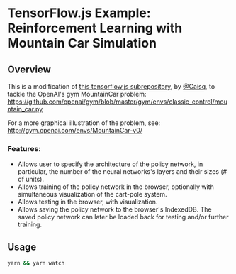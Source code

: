 # TensorFlow.js Example: Reinforcement Learning with Mountain Car Simulation

## Overview

This is a modification of [this tensorflow.js subrepository](https://github.com/tensorflow/tfjs-examples/tree/master/cart-pole), by [@Caisq](https://github.com/caisq), to tackle the OpenAI's gym MountainCar problem:
  https://github.com/openai/gym/blob/master/gym/envs/classic_control/mountain_car.py


For a more graphical illustration of the problem, see:
  http://gym.openai.com/envs/MountainCar-v0/

### Features:

- Allows user to specify the architecture of the policy network, in particular,
  the number of the neural networks's layers and their sizes (# of units).
- Allows training of the policy network in the browser, optionally with
  simultaneous visualization of the cart-pole system.
- Allows testing in the browser, with visualization.
- Allows saving the policy network to the browser's IndexedDB. The saved policy
  network can later be loaded back for testing and/or further training.

## Usage

```sh
yarn && yarn watch
```
